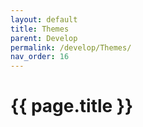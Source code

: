 ```yaml
---
layout: default
title: Themes
parent: Develop
permalink: /develop/Themes/
nav_order: 16
---
```


# {{ page.title }}